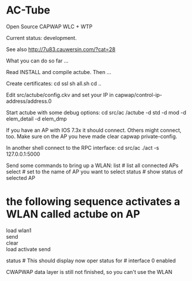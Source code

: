 AC-Tube
=======
Open Source CAPWAP WLC + WTP

Current status: development.

See also http://7u83.cauwersin.com/?cat=28

What you can do so far ...

Read INSTALL and compile actube.
Then ...

Create certificates:
  cd ssl
  sh all.sh
  cd ..

Edit src/actube/config.ckv and set your IP in
capwap/control-ip-address/address.0

Start actube with some debug options:
  cd src/ac
  /actube -d std -d mod -d elem\_detail -d elem\_dmp

If you have an AP with IOS 7.3x it should connect. Others
might connect, too.
Make sure on the AP you heve made 
clear capwap private-config.   

In another shell connect to the RPC interface:
  cd src/ac
  ./act -s 127.0.0.1:5000

Send some commands to bring up a WLAN:
   list			# list all connected APs
   select <apname>	# set <apname> to the name of AP you want to select
   status 		# show status of selected AP
  
   # the following sequence activates a WLAN called actube on AP
    
   load wlan1	
   send      
   clear                	
   load activate 
   send

   status		# This should display now oper status for 
			# interface 0 enabled

   
CWAPWAP data layer is still not finished, so you can't use the WLAN   
	





